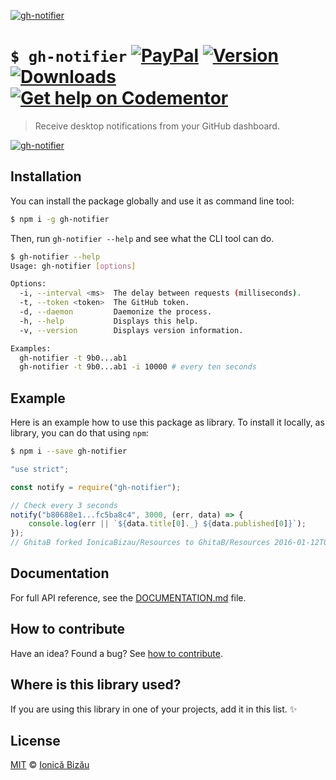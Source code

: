 [![gh-notifier](http://i.imgur.com/OqMXPq5.png)](#)

# `$ gh-notifier` [![PayPal](https://img.shields.io/badge/%24-paypal-f39c12.svg)][paypal-donations] [![Version](https://img.shields.io/npm/v/gh-notifier.svg)](https://www.npmjs.com/package/gh-notifier) [![Downloads](https://img.shields.io/npm/dt/gh-notifier.svg)](https://www.npmjs.com/package/gh-notifier) [![Get help on Codementor](https://cdn.codementor.io/badges/get_help_github.svg)](https://www.codementor.io/johnnyb?utm_source=github&utm_medium=button&utm_term=johnnyb&utm_campaign=github)

> Receive desktop notifications from your GitHub dashboard.

[![gh-notifier](http://i.imgur.com/ViV1UST.png)](#)

## Installation

You can install the package globally and use it as command line tool:

```sh
$ npm i -g gh-notifier
```

Then, run `gh-notifier --help` and see what the CLI tool can do.

```sh
$ gh-notifier --help
Usage: gh-notifier [options]

Options:
  -i, --interval <ms>  The delay between requests (milliseconds).
  -t, --token <token>  The GitHub token.                         
  -d, --daemon         Daemonize the process.                    
  -h, --help           Displays this help.                       
  -v, --version        Displays version information.             

Examples:
  gh-notifier -t 9b0...ab1
  gh-notifier -t 9b0...ab1 -i 10000 # every ten seconds

```

## Example

Here is an example how to use this package as library. To install it locally, as library, you can do that using `npm`:

```sh
$ npm i --save gh-notifier
```

```js
"use strict";

const notify = require("gh-notifier");

// Check every 3 seconds
notify("b80688e1...fc5ba8c4", 3000, (err, data) => {
    console.log(err || `${data.title[0]._} ${data.published[0]}`);
});
// GhitaB forked IonicaBizau/Resources to GhitaB/Resources 2016-01-12T09:03:22Z
```

## Documentation

For full API reference, see the [DOCUMENTATION.md][docs] file.

## How to contribute
Have an idea? Found a bug? See [how to contribute][contributing].

## Where is this library used?
If you are using this library in one of your projects, add it in this list. :sparkles:

## License

[MIT][license] © [Ionică Bizău][website]

[paypal-donations]: https://www.paypal.com/cgi-bin/webscr?cmd=_s-xclick&hosted_button_id=RVXDDLKKLQRJW
[donate-now]: http://i.imgur.com/6cMbHOC.png

[license]: http://showalicense.com/?fullname=Ionic%C4%83%20Biz%C4%83u%20%3Cbizauionica%40gmail.com%3E%20(http%3A%2F%2Fionicabizau.net)&year=2015#license-mit
[website]: http://ionicabizau.net
[contributing]: /CONTRIBUTING.md
[docs]: /DOCUMENTATION.md